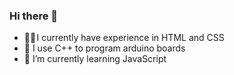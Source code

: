 ### Hi there 👋

- 👨‍💻 I currently have experience in HTML and CSS
- 🤖 I use C++ to program arduino boards
- 🌱 I’m currently learning JavaScript

<!--
**jhonedourado/jhonedourado** is a ✨ _special_ ✨ repository because its `README.md` (this file) appears on your GitHub profile.

Here are some ideas to get you started:

- 🔭 I’m currently working on ...
- 🌱 I’m currently learning ...
- 👯 I’m looking to collaborate on ...
- 🤔 I’m looking for help with ...
- 💬 Ask me about ...
- 📫 How to reach me: ...
- 😄 Pronouns: ...
- ⚡ Fun fact: ...
-->
